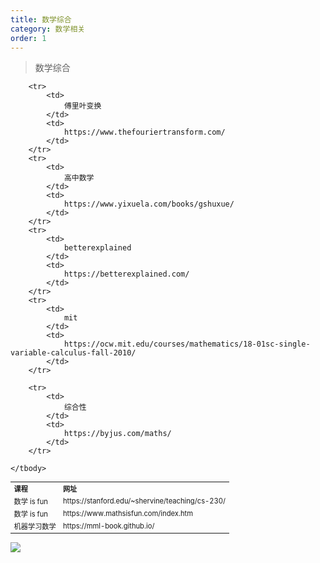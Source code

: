 ```yaml
---
title: 数学综合
category: 数学相关
order: 1
---
```


> 数学综合
<table width="1033" style="font-size: 0.8em;">
	<tbody>
		<tr>
			<td>
				<strong>
					课程
				</strong>
			</td>
			<td>
				<strong>
					网址
				</strong>
			</td>
		</tr>
		<tr>
			<td>
				数学 is fun
			</td>
			<td>
				https://stanford.edu/~shervine/teaching/cs-230/
			</td>
		</tr>
		<tr>
			<td>
				数学 is fun
			</td>
			<td>
				https://www.mathsisfun.com/index.htm
			</td>
		</tr>
		<tr>
			<td>
				机器学习数学
			</td>
			<td>
				https://mml-book.github.io/
			</td>
		</tr>
		
		<tr>
			<td>
				傅里叶变换
			</td>
			<td>
				https://www.thefouriertransform.com/
			</td>
		</tr>
		<tr>
			<td>
				高中数学
			</td>
			<td>
				https://www.yixuela.com/books/gshuxue/
			</td>
		</tr>
		<tr>
			<td>
				betterexplained
			</td>
			<td>
				https://betterexplained.com/
			</td>
		</tr>
		<tr>
			<td>
				mit
			</td>
			<td>
				https://ocw.mit.edu/courses/mathematics/18-01sc-single-variable-calculus-fall-2010/
			</td>
		</tr>
		
		<tr>
			<td>
				综合性
			</td>
			<td>
				https://byjus.com/maths/
			</td>
		</tr>
		
	</tbody>
</table>


![](//placehold.it/800x600)
